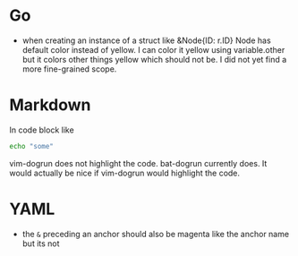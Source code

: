 # Go

- when creating an instance of a struct like &Node{ID: r.ID} Node has default
  color instead of yellow. I can color it yellow using variable.other but it
  colors other things yellow which should not be. I did not yet find a more
  fine-grained scope.

# Markdown

In code block like

```sh
echo "some"
```

vim-dogrun does not highlight the code. bat-dogrun currently does. It would
actually be nice if vim-dogrun would highlight the code.

# YAML

- the `&` preceding an anchor should also be magenta like the anchor name but
  its not
